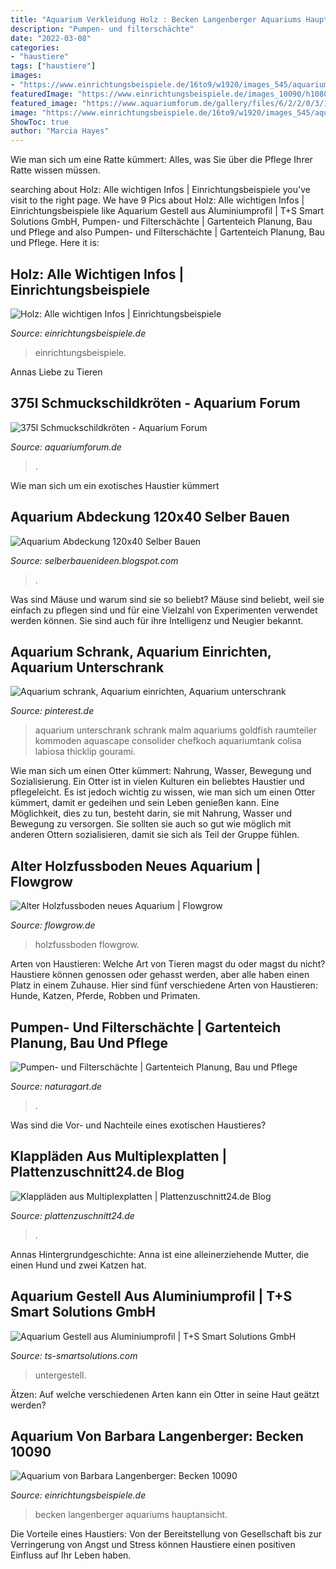 ```yaml
---
title: "Aquarium Verkleidung Holz : Becken Langenberger Aquariums Hauptansicht"
description: "Pumpen- und filterschächte"
date: "2022-03-08"
categories:
- "haustiere"
tags: ["haustiere"]
images:
- "https://www.einrichtungsbeispiele.de/16to9/w1920/images_545/aquarium-einrichten-mit-der-linke-teil-des-beckens-mit-stein-und-holzaufbau-__DSCN0066.JPG"
featuredImage: "https://www.einrichtungsbeispiele.de/images_10090/h1080_w1920/aquarium-hauptansicht-von-becken-10090__a931ca4cf7fa0e4fed87b27630701093.jpg"
featured_image: "https://www.aquariumforum.de/gallery/files/6/2/2/0/3/100_2752_2592x1944-med.jpg"
image: "https://www.einrichtungsbeispiele.de/16to9/w1920/images_545/aquarium-einrichten-mit-der-linke-teil-des-beckens-mit-stein-und-holzaufbau-__DSCN0066.JPG"
ShowToc: true
author: "Marcia Hayes"
---
```



Wie man sich um eine Ratte kümmert: Alles, was Sie über die Pflege Ihrer Ratte wissen müssen.

	

		
searching about Holz: Alle wichtigen Infos | Einrichtungsbeispiele you've visit to the right page. We have 9 Pics about Holz: Alle wichtigen Infos | Einrichtungsbeispiele like Aquarium Gestell aus Aluminiumprofil | T+S Smart Solutions GmbH, Pumpen- und Filterschächte | Gartenteich Planung, Bau und Pflege and also Pumpen- und Filterschächte | Gartenteich Planung, Bau und Pflege. Here it is:
		
    
## Holz: Alle Wichtigen Infos | Einrichtungsbeispiele

<img loading=lazy src="https://www.einrichtungsbeispiele.de/16to9/w1920/images_545/aquarium-einrichten-mit-der-linke-teil-des-beckens-mit-stein-und-holzaufbau-__DSCN0066.JPG" onerror="this.onerror=null;this.src='https://tse4.mm.bing.net/th?id=OIP.Bor1H-kz2ub0NXfULmjFbQHaEK&amp;pid=15.1';" alt="Holz: Alle wichtigen Infos | Einrichtungsbeispiele">

_Source: einrichtungsbeispiele.de_

>einrichtungsbeispiele. 

	

Annas Liebe zu Tieren

    
## 375l Schmuckschildkröten - Aquarium Forum

<img loading=lazy src="https://www.aquariumforum.de/gallery/files/6/2/2/0/3/100_2752_2592x1944-med.jpg" onerror="this.onerror=null;this.src='https://tse1.mm.bing.net/th?id=OIP.i7AeA6A_rmW6dY2zbWLgHAHaFj&amp;pid=15.1';" alt="375l Schmuckschildkröten - Aquarium Forum">

_Source: aquariumforum.de_

>. 

	

Wie man sich um ein exotisches Haustier kümmert

    
## Aquarium Abdeckung 120x40 Selber Bauen

<img loading=lazy src="https://schullebernd.de/wp-content/uploads/2016/02/01-1024x768.jpg" onerror="this.onerror=null;this.src='https://tse2.mm.bing.net/th?id=OIP.-sx-R75GylAny3NWudtmkQHaFj&amp;pid=15.1';" alt="Aquarium Abdeckung 120x40 Selber Bauen">

_Source: selberbauenideen.blogspot.com_

>. 

	

Was sind Mäuse und warum sind sie so beliebt?
Mäuse sind beliebt, weil sie einfach zu pflegen sind und für eine Vielzahl von Experimenten verwendet werden können. Sie sind auch für ihre Intelligenz und Neugier bekannt.

    
## Aquarium Schrank, Aquarium Einrichten, Aquarium Unterschrank

<img loading=lazy src="https://i.pinimg.com/736x/a9/da/5e/a9da5e460b28eab4fba228f14315ab87--aquarium-aquascape-diy-aquarium.jpg" onerror="this.onerror=null;this.src='https://tse2.mm.bing.net/th?id=OIP.9eohCg7O3MdydMm38PLsyAAAAA&amp;pid=15.1';" alt="Aquarium schrank, Aquarium einrichten, Aquarium unterschrank">

_Source: pinterest.de_

>aquarium unterschrank schrank malm aquariums goldfish raumteiler kommoden aquascape consolider chefkoch aquariumtank colisa labiosa thicklip gourami. 

	

Wie man sich um einen Otter kümmert: Nahrung, Wasser, Bewegung und Sozialisierung.
Ein Otter ist in vielen Kulturen ein beliebtes Haustier und pflegeleicht. Es ist jedoch wichtig zu wissen, wie man sich um einen Otter kümmert, damit er gedeihen und sein Leben genießen kann. Eine Möglichkeit, dies zu tun, besteht darin, sie mit Nahrung, Wasser und Bewegung zu versorgen. Sie sollten sie auch so gut wie möglich mit anderen Ottern sozialisieren, damit sie sich als Teil der Gruppe fühlen.

    
## Alter Holzfussboden Neues Aquarium | Flowgrow

<img loading=lazy src="https://www.flowgrow.de/media/aquarium-151006-2.28879/full?d=1444146678" onerror="this.onerror=null;this.src='https://tse3.mm.bing.net/th?id=OIP.yzfOaUMB9mHw4UFXpbIqrAHaJJ&amp;pid=15.1';" alt="Alter Holzfussboden neues Aquarium | Flowgrow">

_Source: flowgrow.de_

>holzfussboden flowgrow. 

	

Arten von Haustieren: Welche Art von Tieren magst du oder magst du nicht?
Haustiere können genossen oder gehasst werden, aber alle haben einen Platz in einem Zuhause. Hier sind fünf verschiedene Arten von Haustieren: Hunde, Katzen, Pferde, Robben und Primaten.

    
## Pumpen- Und Filterschächte | Gartenteich Planung, Bau Und Pflege

<img loading=lazy src="http://www.naturagart.de/wp-content/uploads/pumpenschacht-filterschacht-20100712.jpg" onerror="this.onerror=null;this.src='https://tse2.mm.bing.net/th?id=OIP.oA1cpsRPZ5jSvY9MnQb7xgHaEt&amp;pid=15.1';" alt="Pumpen- und Filterschächte | Gartenteich Planung, Bau und Pflege">

_Source: naturagart.de_

>. 

	

Was sind die Vor- und Nachteile eines exotischen Haustieres?

    
## Klappläden Aus Multiplexplatten | Plattenzuschnitt24.de Blog

<img loading=lazy src="https://www.plattenzuschnitt24.de/blog/wp-content/uploads/Klappladen_7-1.jpg" onerror="this.onerror=null;this.src='https://tse3.mm.bing.net/th?id=OIP.XLNzxKdTpTe7H4yCOgY0VwHaEo&amp;pid=15.1';" alt="Klappläden aus Multiplexplatten | Plattenzuschnitt24.de Blog">

_Source: plattenzuschnitt24.de_

>. 

	

Annas Hintergrundgeschichte: Anna ist eine alleinerziehende Mutter, die einen Hund und zwei Katzen hat.

    
## Aquarium Gestell Aus Aluminiumprofil | T+S Smart Solutions GmbH

<img loading=lazy src="https://static.wixstatic.com/media/fc4581_b2549ca2d7a2438996200cecfe6bfb64~mv2_d_3000_2250_s_2.png/v1/fill/w_980,h_373,al_c,usm_0.66_1.00_0.01/fc4581_b2549ca2d7a2438996200cecfe6bfb64~mv2_d_3000_2250_s_2.png" onerror="this.onerror=null;this.src='https://tse3.mm.bing.net/th?id=OIP.z365SPcaeDo71ex58k2eFAHaC0&amp;pid=15.1';" alt="Aquarium Gestell aus Aluminiumprofil | T+S Smart Solutions GmbH">

_Source: ts-smartsolutions.com_

>untergestell. 

	

Ätzen: Auf welche verschiedenen Arten kann ein Otter in seine Haut geätzt werden?

    
## Aquarium Von Barbara Langenberger: Becken 10090

<img loading=lazy src="https://www.einrichtungsbeispiele.de/images_10090/h1080_w1920/aquarium-hauptansicht-von-becken-10090__a931ca4cf7fa0e4fed87b27630701093.jpg" onerror="this.onerror=null;this.src='https://tse4.mm.bing.net/th?id=OIP.JdmaLiVDt3DehvjmxlMgEQHaE7&amp;pid=15.1';" alt="Aquarium von Barbara Langenberger: Becken 10090">

_Source: einrichtungsbeispiele.de_

>becken langenberger aquariums hauptansicht. 

	

Die Vorteile eines Haustiers: Von der Bereitstellung von Gesellschaft bis zur Verringerung von Angst und Stress können Haustiere einen positiven Einfluss auf Ihr Leben haben.

